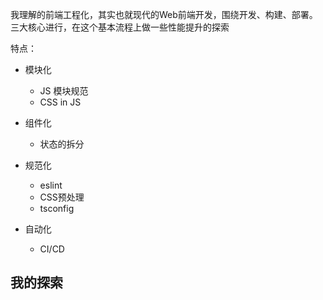 我理解的前端工程化，其实也就现代的Web前端开发，围绕开发、构建、部署。三大核心进行，在这个基本流程上做一些性能提升的探索

特点：

* 模块化
  * JS 模块规范
  * CSS in JS
  
* 组件化
  * 状态的拆分

* 规范化
  * eslint
  * CSS预处理
  * tsconfig

* 自动化
  * CI/CD

## 我的探索

